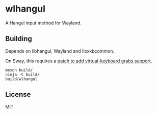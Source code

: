 # wlhangul

A Hangul input method for Wayland.

## Building

Depends on libhangul, Wayland and libxkbcommon.

On Sway, this requires a [patch to add virtual-keyboard grabs
support][sway-keyboard-grab].

    meson build/
    ninja -C build/
    build/wlhangul

## License

MIT

[sway-keyboard-grab]: https://github.com/swaywm/sway/pull/4932
